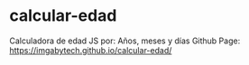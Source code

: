 # calcular-edad
Calculadora de edad JS por: Años, meses y días 
Github Page: https://imgabytech.github.io/calcular-edad/
